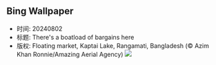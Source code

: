 ## Bing Wallpaper
- 时间: 20240802
- 标题: There's a boatload of bargains here
- 版权: Floating market, Kaptai Lake, Rangamati, Bangladesh (© Azim Khan Ronnie/Amazing Aerial Agency)
![](https://cn.bing.com/th?id=OHR.KaptaiLake_EN-US6490685268_UHD.jpg&rf=LaDigue_UHD.jpg&pid=hp&w=3840&h=2160&rs=1&c=4)
